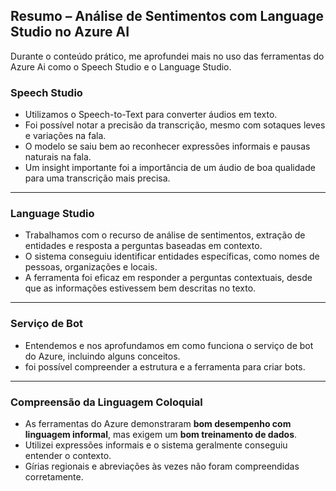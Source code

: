 ## Resumo  – Análise de Sentimentos com Language Studio no Azure AI
Durante o conteúdo prático, me aprofundei mais no uso das ferramentas do Azure Ai como o Speech Studio e o Language Studio.


### Speech Studio
- Utilizamos o Speech-to-Text para converter áudios em texto.
- Foi possível notar a precisão da transcrição, mesmo com sotaques leves e variações na fala.
- O modelo se saiu bem ao reconhecer expressões informais e pausas naturais na fala.
- Um insight importante foi a importância de um áudio de boa qualidade para uma transcrição mais precisa.

---

### Language Studio
- Trabalhamos com o recurso de análise de sentimentos, extração de entidades e resposta a perguntas baseadas em contexto.
- O sistema conseguiu identificar entidades específicas, como nomes de pessoas, organizações e locais.
- A ferramenta foi eficaz em responder a perguntas contextuais, desde que as informações estivessem bem descritas no texto.

---

### Serviço de Bot
- Entendemos e nos aprofundamos em como funciona o serviço de bot do Azure, incluindo alguns conceitos.
- foi possível compreender a estrutura e a ferramenta para criar bots.

---

### Compreensão da Linguagem Coloquial
- As ferramentas do Azure demonstraram **bom desempenho com linguagem informal**, mas exigem um **bom treinamento de dados**.
- Utilizei expressões informais e o sistema geralmente conseguiu entender o contexto.
- Gírias regionais e abreviações às vezes não foram compreendidas corretamente.

